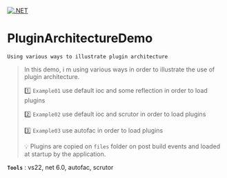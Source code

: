 [![.NET](https://github.com/aimenux/PluginArchitectureDemo/actions/workflows/ci.yml/badge.svg?branch=main)](https://github.com/aimenux/PluginArchitectureDemo/actions/workflows/ci.yml)

# PluginArchitectureDemo
```
Using various ways to illustrate plugin architecture
```

> In this demo, i m using various ways in order to illustrate the use of plugin architecture.
>
> :one: `Example01` use default ioc and some reflection in order to load plugins
> 
> :two: `Example02` use default ioc and scrutor in order to load plugins
>
> :three: `Example03` use autofac in order to load plugins
>
> :bulb: Plugins are copied on `files` folder on post build events and loaded at startup by the application.
>

**`Tools`** : vs22, net 6.0, autofac, scrutor
